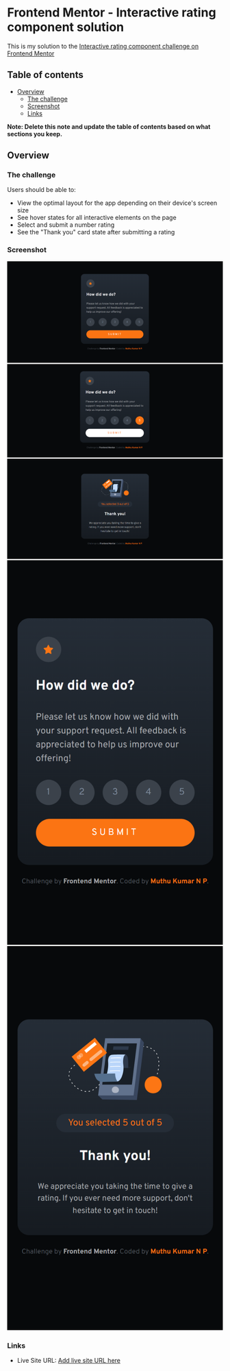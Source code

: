 # Frontend Mentor - Interactive rating component solution

This is my solution to the [Interactive rating component challenge on Frontend Mentor](https://www.frontendmentor.io/challenges/interactive-rating-component-koxpeBUmI)

## Table of contents

- [Overview](#overview)
  - [The challenge](#the-challenge)
  - [Screenshot](#screenshot)
  - [Links](#links)

**Note: Delete this note and update the table of contents based on what sections you keep.**

## Overview

### The challenge

Users should be able to:

- View the optimal layout for the app depending on their device's screen size
- See hover states for all interactive elements on the page
- Select and submit a number rating
- See the "Thank you" card state after submitting a rating

### Screenshot

![](./screenshots/desktop-screenshot.png)
![](./screenshots/active-states-screenshot.png)
![](./screenshots/thank-you-state-screenshot.png)
![](./screenshots/mobile-screenshot.png)
![](./screenshots/mobile-thank-you-screenshot.png)

### Links

- Live Site URL: [Add live site URL here](https://your-live-site-url.com)
